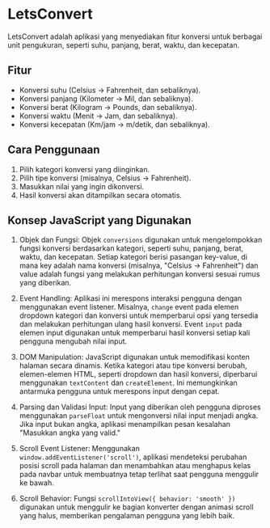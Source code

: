 # LetsConvert
LetsConvert adalah aplikasi yang menyediakan fitur konversi untuk berbagai unit pengukuran, seperti suhu, panjang, berat, waktu, dan kecepatan. 

## Fitur
- Konversi suhu (Celsius → Fahrenheit, dan sebaliknya).
- Konversi panjang (Kilometer → Mil, dan sebaliknya).
- Konversi berat (Kilogram → Pounds, dan sebaliknya).
- Konversi waktu (Menit → Jam, dan sebaliknya).
- Konversi kecepatan (Km/jam → m/detik, dan sebaliknya).

## Cara Penggunaan
1. Pilih kategori konversi yang diinginkan.
2. Pilih tipe konversi (misalnya, Celsius → Fahrenheit).
3. Masukkan nilai yang ingin dikonversi.
4. Hasil konversi akan ditampilkan secara otomatis.

## Konsep JavaScript yang Digunakan

1. Objek dan Fungsi: 
   Objek `conversions` digunakan untuk mengelompokkan fungsi konversi berdasarkan kategori, seperti suhu, panjang, berat, waktu, dan kecepatan. Setiap kategori berisi pasangan key-value, di mana key adalah nama konversi (misalnya, "Celsius → Fahrenheit") dan value adalah fungsi yang melakukan perhitungan konversi sesuai rumus yang diberikan.
   
2. Event Handling: 
   Aplikasi ini merespons interaksi pengguna dengan menggunakan event listener. Misalnya, `change` event pada elemen dropdown kategori dan konversi untuk memperbarui opsi yang tersedia dan melakukan perhitungan ulang hasil konversi. Event `input` pada elemen input digunakan untuk memperbarui hasil konversi setiap kali pengguna mengubah nilai input.

3. DOM Manipulation:
   JavaScript digunakan untuk memodifikasi konten halaman secara dinamis. Ketika kategori atau tipe konversi berubah, elemen-elemen HTML, seperti dropdown dan hasil konversi, diperbarui menggunakan `textContent` dan `createElement`. Ini memungkinkan antarmuka pengguna untuk merespons input dengan cepat.

4. Parsing dan Validasi Input:
   Input yang diberikan oleh pengguna diproses menggunakan `parseFloat` untuk mengonversi nilai input menjadi angka. Jika input bukan angka, aplikasi menampilkan pesan kesalahan "Masukkan angka yang valid."

5. Scroll Event Listener:
   Menggunakan `window.addEventListener('scroll')`, aplikasi mendeteksi perubahan posisi scroll pada halaman dan menambahkan atau menghapus kelas pada navbar untuk membuatnya tetap terlihat saat pengguna menggulir ke bawah.

6. Scroll Behavior:
   Fungsi `scrollIntoView({ behavior: 'smooth' })` digunakan untuk menggulir ke bagian konverter dengan animasi scroll yang halus, memberikan pengalaman pengguna yang lebih baik.
